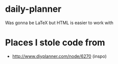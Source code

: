 # daily-planner
Was gonna be LaTeX but HTML is easier to work with

# Places I stole code from
 - http://www.diyplanner.com/node/6270 (inspo)


